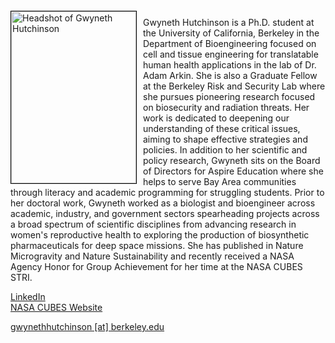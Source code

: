 <img src="{{ site.baseurl }}/about/ambassador/img/2024-Hutchinson.png" height="275" width="200" alt="Headshot of Gwyneth Hutchinson" style="float: left; margin: 4px 10px 0px 0px; border: 1px solid #000000;">

Gwyneth Hutchinson is a Ph.D. student at the University of California, Berkeley in the Department of Bioengineering focused on cell and tissue engineering for translatable human health applications in the lab of Dr. Adam Arkin. She is also a Graduate Fellow at the Berkeley Risk and Security Lab where she pursues pioneering research focused on biosecurity and radiation threats. Her work is dedicated to deepening our understanding of these critical issues, aiming to shape effective strategies and policies. In addition to her scientific and policy research, Gwyneth sits on the Board of Directors for Aspire Education where she helps to serve Bay Area communities through literacy and academic programming for struggling students. Prior to her doctoral work, Gwyneth worked as a biologist and bioengineer across academic, industry, and government sectors spearheading projects across a broad spectrum of scientific disciplines from advancing research in women's reproductive health to exploring the production of biosynthetic pharmaceuticals for deep space missions. She has published in Nature Microgravity and Nature Sustainability and recently received a NASA Agency Honor for Group Achievement for her time at the NASA CUBES STRI.

[LinkedIn](https://www.linkedin.com/in/gwyneth-hutchinson-98922679/)  
[NASA CUBES Website](https://cubes.space/team-members/43)

[gwynethhutchinson [at] berkeley.edu](mailto:gwynethhutchinson@berkeley.edu)
